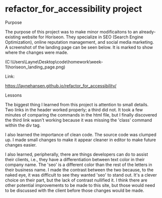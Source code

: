 # refactor_for_accessibility project

Purpose

The purpose of this project was to make minor modificaitons to an already-existing website for Horiseon. They specialize in SEO (Search Engine Optimization), online reputation management, and social media marketing. A screenshot of the landing page can be seen below. It is marked to show where the changes were made.

(C:\Users\Layne\Desktop\code\homework\week-1\horiseon_landing_page.png)

Link:

https://laynehansen.github.io/refactor_for_accessibility/

Lessons

The biggest thing I learned from this project is attention to small details. Two links in the header worked properly; a third did not. It took a few minutes of comparing the commands in the html file, but I finally discovered the third link wasn't working because it was missing the 'class' command within the div tag.

I also learned the importance of clean code. The source code was clumped up. I made small changes to make it appear cleaner in editor to make future changes easier.

I also learned, peripherally, there are things developers can do to assist their clients, i.e., they have a differentiation between text color in their company name. The 'seo' is a different color than the rest of the letters in their business name. I made the contrast between the two because, to the naked eye, it was difficult to see they wanted 'seo' to stand out. It's a clever choice on their part, but the lack of contrast nullified it. I think there are other potential improvements to be made to this site, but those would need to be discussed with the client before those changes would be made.

